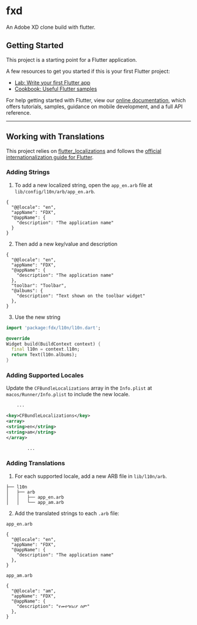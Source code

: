 # fxd

An Adobe XD clone build with flutter.

## Getting Started

This project is a starting point for a Flutter application.

A few resources to get you started if this is your first Flutter project:

- [Lab: Write your first Flutter app](https://flutter.dev/docs/get-started/codelab)
- [Cookbook: Useful Flutter samples](https://flutter.dev/docs/cookbook)

For help getting started with Flutter, view our
[online documentation](https://flutter.dev/docs), which offers tutorials, samples, guidance on mobile development, and a
full API reference.

---

## Working with Translations

This project relies on [flutter_localizations][flutter_localizations_link] and follows
the [official internationalization guide for Flutter][internationalization_link].

### Adding Strings

1. To add a new localized string, open the `app_en.arb` file at `lib/config/l10n/arb/app_en.arb`.

```arb
{
  "@@locale": "en",
  "appName": "FDX",
  "@appName": {
    "description": "The application name"
  }
}
```

2. Then add a new key/value and description

```arb
{
  "@@locale": "en",
  "appName": "FDX",
  "@appName": {
    "description": "The application name"
  },
  "toolbar": "Toolbar",
  "@albums": {
    "description": "Text shown on the toolbar widget"
  },
}
```

3. Use the new string

```dart
import 'package:fdx/l10n/l10n.dart';

@override
Widget build(BuildContext context) {
  final l10n = context.l10n;
  return Text(l10n.albums);
}
```

### Adding Supported Locales

Update the `CFBundleLocalizations` array in the `Info.plist` at `macos/Runner/Info.plist` to include the new locale.

```xml
    ...

<key>CFBundleLocalizations</key>
<array>
<string>en</string>
<string>am</string>
</array>

        ...
```

### Adding Translations

1. For each supported locale, add a new ARB file in `lib/l10n/arb`.

```
├── l10n
│   ├── arb
│   │   ├── app_en.arb
│   │   └── app_am.arb
```

2. Add the translated strings to each `.arb` file:

`app_en.arb`

```arb
{
  "@@locale": "en",
  "appName": "FDX",
  "@appName": {
    "description": "The application name"
  },
}
```

`app_am.arb`

```arb
{
  "@@locale": "am",
  "appName": "FDX",
  "@appName": {
    "description": "የመተግበሪያ ስም"
  },
}
```

[flutter_localizations_link]: https://api.flutter.dev/flutter/flutter_localizations/flutter_localizations-library.html

[internationalization_link]: https://flutter.dev/docs/development/accessibility-and-localization/internationalization

[lcov_link]: https://github.com/linux-test-project/lcov
